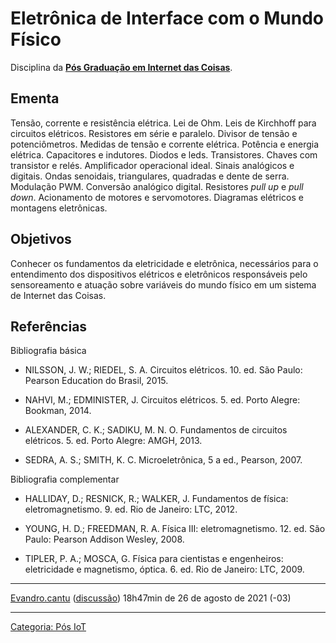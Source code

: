 # Eletrônica de Interface com o Mundo Físico

Disciplina da **<a href="Pos_Graduacao_em_Internet_das_Coisas" class="wikilink" title="Pós Graduação em Internet das Coisas">Pós Graduação em Internet das Coisas</a>**.

## Ementa

Tensão, corrente e resistência elétrica. Lei de Ohm. Leis de Kirchhoff para circuitos elétricos. Resistores em série e paralelo. Divisor de tensão e potenciômetros. Medidas de tensão e corrente elétrica. Potência e energia elétrica. Capacitores e indutores. Diodos e leds. Transistores. Chaves com transistor e relés. Amplificador operacional ideal. Sinais analógicos e digitais. Ondas senoidais, triangulares, quadradas e dente de serra. Modulação PWM. Conversão analógico digital. Resistores *pull up* e *pull down*. Acionamento de motores e servomotores. Diagramas elétricos e montagens eletrônicas.

## Objetivos

Conhecer os fundamentos da eletricidade e eletrônica, necessários para o entendimento dos dispositivos elétricos e eletrônicos responsáveis pelo sensoreamento e atuação sobre variáveis do mundo físico em um sistema de Internet das Coisas.

## Referências

Bibliografia básica  

- NILSSON, J. W.; RIEDEL, S. A. Circuitos elétricos. 10. ed. São Paulo: Pearson Education do Brasil, 2015.
- NAHVI, M.; EDMINISTER, J. Circuitos elétricos. 5. ed. Porto Alegre: Bookman, 2014.
- ALEXANDER, C. K.; SADIKU, M. N. O. Fundamentos de circuitos elétricos. 5. ed. Porto Alegre: AMGH, 2013.
- SEDRA, A. S.; SMITH, K. C. Microeletrônica, 5 a ed., Pearson, 2007.

Bibliografia complementar  

- HALLIDAY, D.; RESNICK, R.; WALKER, J. Fundamentos de física: eletromagnetismo. 9. ed. Rio de Janeiro: LTC, 2012.
- YOUNG, H. D.; FREEDMAN, R. A. Física III: eletromagnetismo. 12. ed. São Paulo: Pearson Addison Wesley, 2008.
- TIPLER, P. A.; MOSCA, G. Física para cientistas e engenheiros: eletricidade e magnetismo, óptica. 6. ed. Rio de Janeiro: LTC, 2009.

------------------------------------------------------------------------

<a href="Usuário:Evandro.cantu" class="wikilink" title="Evandro.cantu">Evandro.cantu</a> (<a href="Usuário_Discussão:Evandro.cantu" class="wikilink" title="discussão">discussão</a>) 18h47min de 26 de agosto de 2021 (-03)

------------------------------------------------------------------------

<a href="Categoria:_Pós_IoT" class="wikilink" title="Categoria: Pós IoT">Categoria: Pós IoT</a>

